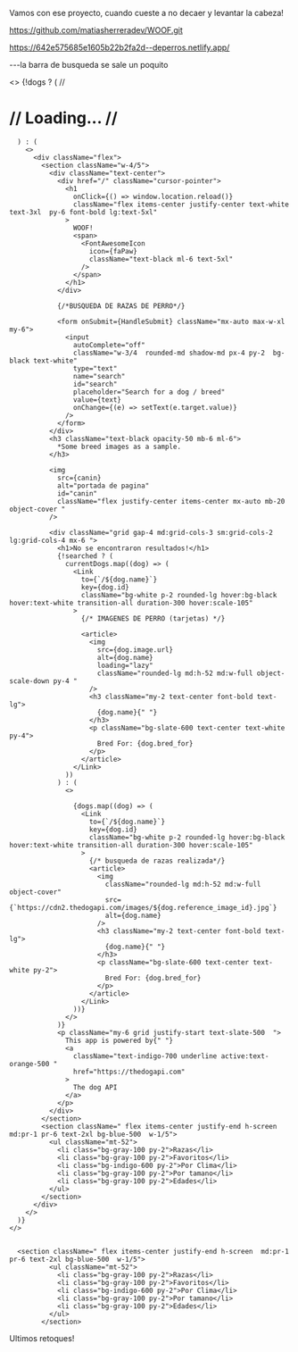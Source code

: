 Vamos con ese proyecto, cuando cueste a no decaer y levantar la cabeza!

https://github.com/matiasherreradev/WOOF.git

https://642e575685e1605b22b2fa2d--deperros.netlify.app/








---la barra de busqueda se sale un poquito







 <>
      {!dogs ? (
    //    <h1 className="flex items-center justify-center text-white text-center text-3xl px-5 h-screen font-bold uppercase">
    //      Loading...
    //    </h1>




      ) : (
        <>
          <div className="flex">
            <section className="w-4/5">
              <div className="text-center">
                <div href="/" className="cursor-pointer">
                  <h1
                    onClick={() => window.location.reload()}
                    className="flex items-center justify-center text-white  text-3xl  py-6 font-bold lg:text-5xl"
                  >
                    WOOF!
                    <span>
                      <FontAwesomeIcon
                        icon={faPaw}
                        className="text-black ml-6 text-5xl"
                      />
                    </span>
                  </h1>
                </div>

                {/*BUSQUEDA DE RAZAS DE PERRO*/}

                <form onSubmit={HandleSubmit} className="mx-auto max-w-xl my-6">
                  <input
                    autoComplete="off"
                    className="w-3/4  rounded-md shadow-md px-4 py-2  bg-black text-white"
                    type="text"
                    name="search"
                    id="search"
                    placeholder="Search for a dog / breed"
                    value={text}
                    onChange={(e) => setText(e.target.value)}
                  />
                </form>
              </div>
              <h3 className="text-black opacity-50 mb-6 ml-6">
                *Some breed images as a sample.
              </h3>

              <img
                src={canin}
                alt="portada de pagina"
                id="canin"
                className="flex justify-center items-center mx-auto mb-20  object-cover "
              />

              <div className="grid gap-4 md:grid-cols-3 sm:grid-cols-2 lg:grid-cols-4 mx-6 ">
                <h1>No se encontraron resultados!</h1>
                {!searched ? (
                  currentDogs.map((dog) => (
                    <Link
                      to={`/${dog.name}`}
                      key={dog.id}
                      className="bg-white p-2 rounded-lg hover:bg-black hover:text-white transition-all duration-300 hover:scale-105"
                    >
                      {/* IMAGENES DE PERRO (tarjetas) */}

                      <article>
                        <img
                          src={dog.image.url}
                          alt={dog.name}
                          loading="lazy"
                          className="rounded-lg md:h-52 md:w-full object-scale-down py-4 "
                        />
                        <h3 className="my-2 text-center font-bold text-lg">
                          {dog.name}{" "}
                        </h3>
                        <p className="bg-slate-600 text-center text-white py-4">
                          Bred For: {dog.bred_for}
                        </p>
                      </article>
                    </Link>
                  ))
                ) : (
                  <>
                    
                    {dogs.map((dog) => (
                      <Link
                        to={`/${dog.name}`}
                        key={dog.id}
                        className="bg-white p-2 rounded-lg hover:bg-black hover:text-white transition-all duration-300 hover:scale-105"
                      >
                        {/* busqueda de razas realizada*/}
                        <article>
                          <img
                            className="rounded-lg md:h-52 md:w-full object-cover"
                            src={`https://cdn2.thedogapi.com/images/${dog.reference_image_id}.jpg`}
                            alt={dog.name}
                          />
                          <h3 className="my-2 text-center font-bold text-lg">
                            {dog.name}{" "}
                          </h3>
                          <p className="bg-slate-600 text-center text-white py-2">
                            Bred For: {dog.bred_for}
                          </p>
                        </article>
                      </Link>
                    ))}
                  </>
                )}
                <p className="my-6 grid justify-start text-slate-500  ">
                  This app is powered by{" "}
                  <a
                    className="text-indigo-700 underline active:text-orange-500 "
                    href="https://thedogapi.com"
                  >
                    The dog API
                  </a>
                </p>
              </div>
            </section>
            <section className=" flex items-center justify-end h-screen  md:pr-1 pr-6 text-2xl bg-blue-500  w-1/5">
              <ul className="mt-52">
                <li class="bg-gray-100 py-2">Razas</li>
                <li class="bg-gray-100 py-2">Favoritos</li>
                <li class="bg-indigo-600 py-2">Por Clima</li>
                <li class="bg-gray-100 py-2">Por tamano</li>
                <li class="bg-gray-100 py-2">Edades</li>
              </ul>
            </section>
          </div>
        </>
      )}
    </>


      <section className=" flex items-center justify-end h-screen  md:pr-1 pr-6 text-2xl bg-blue-500  w-1/5">
              <ul className="mt-52">
                <li class="bg-gray-100 py-2">Razas</li>
                <li class="bg-gray-100 py-2">Favoritos</li>
                <li class="bg-indigo-600 py-2">Por Clima</li>
                <li class="bg-gray-100 py-2">Por tamano</li>
                <li class="bg-gray-100 py-2">Edades</li>
              </ul>
            </section>




Ultimos retoques!
